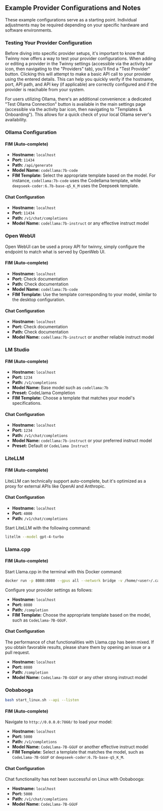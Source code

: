## Example Provider Configurations and Notes

These example configurations serve as a starting point. Individual adjustments may be required depending on your specific hardware and software environments.

### Testing Your Provider Configuration
Before diving into specific provider setups, it's important to know that Twinny now offers a way to test your provider configurations. When adding or editing a provider in the Twinny settings (accessible via the activity bar icon, then navigating to the "Providers" tab), you'll find a "Test Provider" button. Clicking this will attempt to make a basic API call to your provider using the entered details. This can help you quickly verify if the hostname, port, API path, and API key (if applicable) are correctly configured and if the provider is reachable from your system.

For users utilizing Ollama, there's an additional convenience: a dedicated "Test Ollama Connection" button is available in the main settings page (accessible via the activity bar icon, then navigating to "Templates & Onboarding"). This allows for a quick check of your local Ollama server's availability.

### Ollama Configuration

#### FIM (Auto-complete)

- **Hostname:** `localhost`
- **Port:** `11434`
- **Path:** `/api/generate`
- **Model Name:** `codellama:7b-code`
- **FIM Template:** Select the appropriate template based on the model. For instance, `codellama:7b-code` uses the Codellama template, while `deepseek-coder:6.7b-base-q5_K_M` uses the Deepseek template.

#### Chat Configuration

- **Hostname:** `localhost`
- **Port:** `11434`
- **Path:** `/v1/chat/completions`
- **Model Name:** `codellama:7b-instruct` or any effective instruct model

### Open WebUI

Open WebUI can be used a proxy API for twinny, simply configure the endpoint to match what is served by OpenWeb UI.

#### FIM (Auto-complete)

- **Hostname:** `localhost`
- **Port:** Check documentation
- **Path:** Check documentation
- **Model Name:** `codellama:7b-code`
- **FIM Template:** Use the template corresponding to your model, similar to the desktop configuration.

#### Chat Configuration

- **Hostname:** `localhost`
- **Port:** Check documentation
- **Path:** Check documentation
- **Model Name:** `codellama:7b-instruct` or another reliable instruct model

### LM Studio

#### FIM (Auto-complete)

- **Hostname:** `localhost`
- **Port:** `1234`
- **Path:** `/v1/completions`
- **Model Name:** Base model such as `codellama:7b`
- **Preset:** CodeLlama Completion
- **FIM Template:** Choose a template that matches your model's specifications.

#### Chat Configuration

- **Hostname:** `localhost`
- **Port:** `1234`
- **Path:** `/v1/chat/completions`
- **Model Name:** `codellama:7b-instruct` or your preferred instruct model
- **Preset:** Default or `CodeLlama Instruct`

### LiteLLM

#### FIM (Auto-complete)

LiteLLM can technically support auto-complete, but it's optimized as a proxy for external APIs like OpenAI and Anthropic.

#### Chat Configuration

- **Hostname:** `localhost`
- **Port:** `4000`
- **Path:** `/v1/chat/completions`

Start LiteLLM with the following command:

```bash
litellm --model gpt-4-turbo
```

### Llama.cpp

#### FIM (Auto-complete)

Start Llama.cpp in the terminal with this Docker command:

```bash
docker run -p 8080:8080 --gpus all --network bridge -v /home/<user>/.cache/lm-studio/models/TheBloke/CodeLlama-7B-GGUF/:/models local/llama.cpp:full-cuda --server -m /models/codellama-7b.Q5_K_M.gguf -c 2048 -ngl 43 -mg 1 --port 8080 --host 0.0.0.0
```

Configure your provider settings as follows:

- **Hostname:** `localhost`
- **Port:** `8080`
- **Path:** `/completion`
- **FIM Template:** Choose the appropriate template based on the model, such as `CodeLlama-7B-GGUF`.

#### Chat Configuration

The performance of chat functionalities with Llama.cpp has been mixed. If you obtain favorable results, please share them by opening an issue or a pull request.

- **Hostname:** `localhost`
- **Port:** `8080`
- **Path:** `/completion`
- **Model Name:** `CodeLlama-7B-GGUF` or any other strong instruct model


### Oobabooga

```bash
bash start_linux.sh --api --listen
```

#### FIM (Auto-complete)

Navigate to `http://0.0.0.0:7860/` to load your model:

- **Hostname:** `localhost`
- **Port:** `5000`
- **Path:** `/v1/completions`
- **Model Name:** `CodeLlama-7B-GGUF` or another effective instruct model
- **FIM Template:** Select a template that matches the model, such as `CodeLlama-7B-GGUF` or `deepseek-coder:6.7b-base-q5_K_M`.

#### Chat Configuration

Chat functionality has not been successful on Linux with Oobabooga:

- **Hostname:** `localhost`
- **Port:** `5000`
- **Path:** `/v1/chat/completions`
- **Model Name:** `CodeLlama-7B-GGUF`
